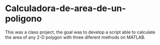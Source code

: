 # Calculadora-de-area-de-un-poligono
This was a class project, the goal was to develop a script able to calculate the area of any 2-D polygon with three diferent methods on MATLAB.
